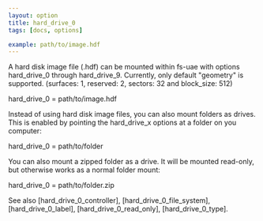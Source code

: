 ```yaml
---
layout: option
title: hard_drive_0
tags: [docs, options]

example: path/to/image.hdf
---
```


A hard disk image file (.hdf) can be mounted within fs-uae with options
hard_drive_0 through hard_drive_9. Currently, only default "geometry" is
supported. (surfaces: 1, reserved: 2, sectors: 32 and block_size: 512)

  hard_drive_0 = path/to/image.hdf

Instead of using hard disk image files, you can also mount folders as drives.
This is enabled by pointing the hard_drive_x options at a folder on you
computer:

  hard_drive_0 = path/to/folder

You can also mount a zipped folder as a drive. It will be mounted read-only,
but otherwise works as a normal folder mount:

  hard_drive_0 = path/to/folder.zip

See also [hard_drive_0_controller],
[hard_drive_0_file_system], [hard_drive_0_label], [hard_drive_0_read_only],
[hard_drive_0_type].
